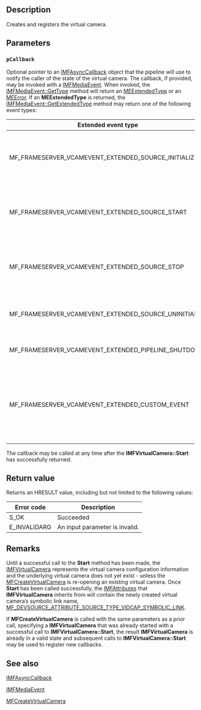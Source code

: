 ## Description

Creates and registers the virtual camera.

## Parameters

### `pCallback`

Optional pointer to an [IMFAsyncCallback](https://learn.microsoft.com/windows/win32/api/mfobjects/nn-mfobjects-imfasynccallback) object that the pipeline will use to notify the caller of the state of the virtual camera. The callback, if provided, may be invoked with a [IMFMediaEvent](https://learn.microsoft.com/windows/win32/api/mfobjects/nn-mfobjects-imfmediaevent). When invoked, the [IMFMediaEvent::GetType](https://learn.microsoft.com/windows/win32/api/mfobjects/nf-mfobjects-imfmediaevent-gettype) method will return an [MEExtendedType](https://learn.microsoft.com/windows/win32/medfound/meextendedtype) or an [MEError](https://learn.microsoft.com/windows/win32/medfound/meerror). If an **MEExtendedType** is returned, the [IMFMediaEvent::GetExtendedType](https://learn.microsoft.com/windows/win32/api/mfobjects/nf-mfobjects-imfmediaevent-getextendedtype) method may return one of the following event types:

| Extended event type | Description |
|---------------------|-----------------|
| MF_FRAMESERVER_VCAMEVENT_EXTENDED_SOURCE_INITIALIZE | The custom media source representing the virtual camera was initialized by an application. |
| MF_FRAMESERVER_VCAMEVENT_EXTENDED_SOURCE_START | A stream (or streams) on the virtual camera’s custom media source was started by an application. |
| MF_FRAMESERVER_VCAMEVENT_EXTENDED_SOURCE_STOP | All streams on the virtual camera’s custom media source were stopped by the application. |
| MF_FRAMESERVER_VCAMEVENT_EXTENDED_SOURCE_UNINITIALIZE | The virtual camera’s custom media source was uninitialized. |
| MF_FRAMESERVER_VCAMEVENT_EXTENDED_PIPELINE_SHUTDOWN | The virtual camera’s pipeline was shutdown. |
| MF_FRAMESERVER_VCAMEVENT_EXTENDED_CUSTOM_EVENT | A custom event was generated by the virtual camera’s custom media source. The schema for the **IMFMediaEvent** is vendor specific. |

The callback may be called at any time after the **IMFVirtualCamera::Start** has successfully returned.

## Return value

Returns an HRESULT value, including but not limited to the following values:

| Error code | Description |
|------------|-------------|
| S_OK | Succeeded |
| E_INVALIDARG | An input parameter is invalid. |

## Remarks

Until a successful call to the **Start** method has been made, the [IMFVirtualCamera](https://learn.microsoft.com/windows/win32/api/mfvirtualcamera/nn-mfvirtualcamera-imfvirtualcamera) represents the virtual camera configuration information and the underlying virtual camera does not yet exist - unless the [MFCreateVirtualCamera](https://learn.microsoft.com/windows/win32/api/mfvirtualcamera/nf-mfvirtualcamera-mfcreatevirtualcamera) is re-opening an existing virtual camera.
Once **Start** has been called successfully, the [IMFAttributes](https://learn.microsoft.com/windows/win32/api/mfobjects/nn-mfobjects-imfattributes) that **IMFVirtualCamera** inherits from will contain the newly created virtual camera’s symbolic link name, [MF_DEVSOURCE_ATTRIBUTE_SOURCE_TYPE_VIDCAP_SYMBOLIC_LINK](https://learn.microsoft.com/windows/win32/medfound/mf-devsource-attribute-source-type-vidcap-symbolic-link).

If **MFCreateVirtualCamera** is called with the same parameters as a prior call, specifying a **IMFVirtualCamera** that was already started with a successful call to **IMFVirtualCamera::Start**, the result **IMFVirtualCamera** is already in a valid state and subsequent calls to **IMFVirtualCamera::Start** may be used to register new callbacks.

## See also

[IMFAsyncCallback](https://learn.microsoft.com/windows/win32/api/mfobjects/nn-mfobjects-imfasynccallback)

[IMFMediaEvent](https://learn.microsoft.com/windows/win32/api/mfobjects/nn-mfobjects-imfmediaevent)

[MFCreateVirtualCamera](https://learn.microsoft.com/windows/win32/api/mfvirtualcamera/nf-mfvirtualcamera-mfcreatevirtualcamera)